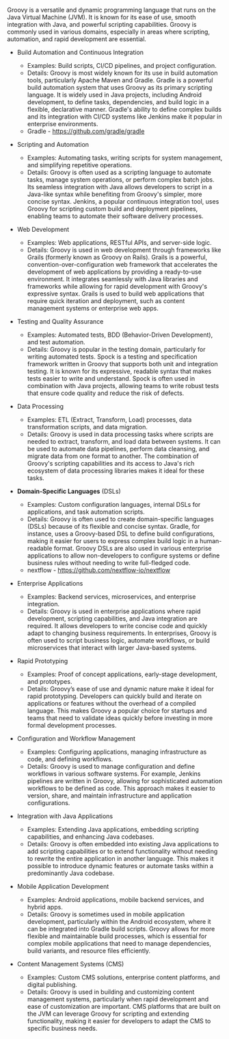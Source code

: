 Groovy is a versatile and dynamic programming language that runs on the Java Virtual Machine (JVM). It is known for its ease of use, smooth integration with Java, and powerful scripting capabilities. Groovy is commonly used in various domains, especially in areas where scripting, automation, and rapid development are essential.

- Build Automation and Continuous Integration
    - Examples: Build scripts, CI/CD pipelines, and project configuration.
    - Details: Groovy is most widely known for its use in build automation tools, particularly Apache Maven and Gradle. Gradle is a powerful build automation system that uses Groovy as its primary scripting language. It is widely used in Java projects, including Android development, to define tasks, dependencies, and build logic in a flexible, declarative manner. Gradle's ability to define complex builds and its integration with CI/CD systems like Jenkins make it popular in enterprise environments.
    - Gradle - <https://github.com/gradle/gradle>

- Scripting and Automation
    - Examples: Automating tasks, writing scripts for system management, and simplifying repetitive operations.
    - Details: Groovy is often used as a scripting language to automate tasks, manage system operations, or perform complex batch jobs. Its seamless integration with Java allows developers to script in a Java-like syntax while benefiting from Groovy's simpler, more concise syntax. Jenkins, a popular continuous integration tool, uses Groovy for scripting custom build and deployment pipelines, enabling teams to automate their software delivery processes.

- Web Development
    - Examples: Web applications, RESTful APIs, and server-side logic.
    - Details: Groovy is used in web development through frameworks like Grails (formerly known as Groovy on Rails). Grails is a powerful, convention-over-configuration web framework that accelerates the development of web applications by providing a ready-to-use environment. It integrates seamlessly with Java libraries and frameworks while allowing for rapid development with Groovy's expressive syntax. Grails is used to build web applications that require quick iteration and deployment, such as content management systems or enterprise web apps.

- Testing and Quality Assurance
    - Examples: Automated tests, BDD (Behavior-Driven Development), and test automation.
    - Details: Groovy is popular in the testing domain, particularly for writing automated tests. Spock is a testing and specification framework written in Groovy that supports both unit and integration testing. It is known for its expressive, readable syntax that makes tests easier to write and understand. Spock is often used in combination with Java projects, allowing teams to write robust tests that ensure code quality and reduce the risk of defects.

- Data Processing
    - Examples: ETL (Extract, Transform, Load) processes, data transformation scripts, and data migration.
    - Details: Groovy is used in data processing tasks where scripts are needed to extract, transform, and load data between systems. It can be used to automate data pipelines, perform data cleansing, and migrate data from one format to another. The combination of Groovy's scripting capabilities and its access to Java's rich ecosystem of data processing libraries makes it ideal for these tasks.

- **Domain-Specific Languages** (DSLs)
    - Examples: Custom configuration languages, internal DSLs for applications, and task automation scripts.
    - Details: Groovy is often used to create domain-specific languages (DSLs) because of its flexible and concise syntax. Gradle, for instance, uses a Groovy-based DSL to define build configurations, making it easier for users to express complex build logic in a human-readable format. Groovy DSLs are also used in various enterprise applications to allow non-developers to configure systems or define business rules without needing to write full-fledged code.
    - nextflow - <https://github.com/nextflow-io/nextflow>

- Enterprise Applications
    - Examples: Backend services, microservices, and enterprise integration.
    - Details: Groovy is used in enterprise applications where rapid development, scripting capabilities, and Java integration are required. It allows developers to write concise code and quickly adapt to changing business requirements. In enterprises, Groovy is often used to script business logic, automate workflows, or build microservices that interact with larger Java-based systems.

- Rapid Prototyping
    - Examples: Proof of concept applications, early-stage development, and prototypes.
    - Details: Groovy’s ease of use and dynamic nature make it ideal for rapid prototyping. Developers can quickly build and iterate on applications or features without the overhead of a compiled language. This makes Groovy a popular choice for startups and teams that need to validate ideas quickly before investing in more formal development processes.

- Configuration and Workflow Management
    - Examples: Configuring applications, managing infrastructure as code, and defining workflows.
    - Details: Groovy is used to manage configuration and define workflows in various software systems. For example, Jenkins pipelines are written in Groovy, allowing for sophisticated automation workflows to be defined as code. This approach makes it easier to version, share, and maintain infrastructure and application configurations.

- Integration with Java Applications
    - Examples: Extending Java applications, embedding scripting capabilities, and enhancing Java codebases.
    - Details: Groovy is often embedded into existing Java applications to add scripting capabilities or to extend functionality without needing to rewrite the entire application in another language. This makes it possible to introduce dynamic features or automate tasks within a predominantly Java codebase.

- Mobile Application Development
    - Examples: Android applications, mobile backend services, and hybrid apps.
    - Details: Groovy is sometimes used in mobile application development, particularly within the Android ecosystem, where it can be integrated into Gradle build scripts. Groovy allows for more flexible and maintainable build processes, which is essential for complex mobile applications that need to manage dependencies, build variants, and resource files efficiently.

- Content Management Systems (CMS)
    - Examples: Custom CMS solutions, enterprise content platforms, and digital publishing.
    - Details: Groovy is used in building and customizing content management systems, particularly when rapid development and ease of customization are important. CMS platforms that are built on the JVM can leverage Groovy for scripting and extending functionality, making it easier for developers to adapt the CMS to specific business needs.
